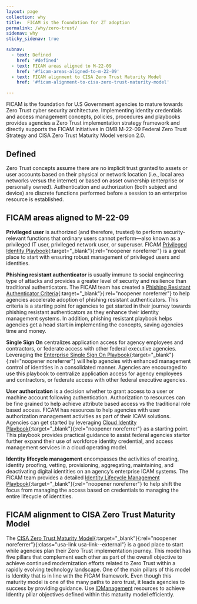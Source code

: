 ```yaml
---
layout: page
collection: why
title:  FICAM is the foundation for ZT adoption
permalink: /why/zero-trust/
sidenav: why
sticky_sidenav: true

subnav:
  - text: Defined
    href: '#defined'
  - text: FICAM areas aligned to M-22-09
    href: '#ficam-areas-aligned-to-m-22-09'
  - text: FICAM alignment to CISA Zero Trust Maturity Model
    href: '#ficam-alignment-to-cisa-zero-trust-maturity-model'

---
```


FICAM is the foundation for U.S Government agencies to mature towards Zero Trust cyber security architecture. Implementing identity credentials and access management concepts, policies, procedures and playbooks provides agencies a Zero Trust implementation strategy framework and directly supports the FICAM initiatives in OMB M-22-09 Federal Zero Trust Strategy and CISA Zero Trust Maturity Model version 2.0. 

## Defined
Zero Trust concepts assume there are no implicit trust granted to assets or user accounts based on their physical or network location (i.e., local area networks versus the internet) or based on asset ownership (enterprise or personally owned). Authentication and authorization (both subject and device) are discrete functions performed before a session to an enterprise resource is established.

## FICAM areas aligned to M-22-09
**Privileged user** is authorized (and therefore, trusted) to perform security-relevant functions that ordinary users cannot perform—also known as a privileged IT user, privileged network user, or superuser. FICAM [Privileged Identity Playbook]({{site.baseurl}}/playbooks/pam/){:target="_blank"}{:rel="noopener noreferrer"} is a great place to start with ensuring robust management of privileged users and identities.

**Phishing resistant authenticator** is usually immune to social engineering type of attacks and provides a greater level of security and resilience than traditional authenticators. The FICAM team has created a [Phishing Resistant Authenticator Criteria]({{site.baseurl}}/vendor/ficampc/){:target="_blank"}{:rel="noopener noreferrer"} to help agencies accelerate adoption of phishing resistant authenticators. This criteria is a starting point for agencies to get started in their journey towards phishing resistant authenticators as they enhance their identity management systems. In addition, phishing resistant playbook helps agencies get a head start in implementing the concepts, saving agencies time and money.

**Single Sign On** centralizes application access for agency employees and contractors, or federate access with other federal executive agencies. Leveraging the [Enterprise Single Sign On Playbook]({{site.baseurl}}/playbooks/sso/){:target="_blank"}{:rel="noopener noreferrer"} will help agencies with enhanced management control of identities in a consolidated manner. Agencies are encouraged to use this playbook to centralize application access for agency employees and contractors, or federate access with other federal executive agencies.

**User authorization** is a decision whether to grant access to a user or machine account following authentication. Authorization to resources can be fine grained to help achieve attribute based access vs the traditional role based access. FICAM has resources to help agencies with user authorization management activities as part of their ICAM solutions. Agencies can get started by leveraging [Cloud Identity Playbook]({{site.baseurl}}/playbooks/cloud/){:target="_blank"}{:rel="noopener noreferrer"} as a starting point. This playbook provides practical guidance to assist federal agencies  startor further expand their use of workforce identity credential, and access management services in a cloud operating model.

**Identity lifecycle management** encompasses the activities of creating, identity proofing, vetting, provisioning, aggregating, maintaining, and deactivating digital identities on an agency’s enterprise ICAM systems. The FICAM team provides a detailed [Identity Lifecycle Management Playbook]({{site.baseurl}}/playbooks/ilm/){:target="_blank"}{:rel="noopener noreferrer"} to help shift the focus from managing the access based on credentials to managing the entire lifecycle of identities.

## FICAM alignment to CISA Zero Trust Maturity Model
The [CISA Zero Trust Maturity Model](https://www.cisa.gov/sites/default/files/2023-04/zero_trust_maturity_model_v2_508.pdf){:target="_blank"}{:rel="noopener noreferrer"}{:class="usa-link usa-link--external"} is a good place to start while agencies plan their Zero Trust implementation journey. This model has five pillars that complement each other as part of the overall objective to achieve continued modernization efforts related to Zero Trust within a rapidly evolving technology landscape. One of the main pillars of this model is Identity that is in line with the FICAM framework. Even though this maturity model is one of the many paths to zero trust, it leads agencies to success by providing guidance. Use [IDManagement]({{site.baseurl}}) resources to achieve Identity pillar objectives defined within this maturity model efficiently.

